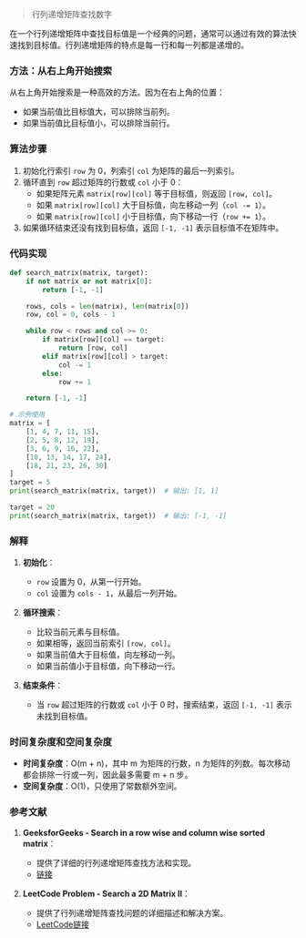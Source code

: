 > 行列递增矩阵查找数字


在一个行列递增矩阵中查找目标值是一个经典的问题，通常可以通过有效的算法快速找到目标值。行列递增矩阵的特点是每一行和每一列都是递增的。

### 方法：从右上角开始搜索

从右上角开始搜索是一种高效的方法。因为在右上角的位置：
- 如果当前值比目标值大，可以排除当前列。
- 如果当前值比目标值小，可以排除当前行。

### 算法步骤

1. 初始化行索引 `row` 为 0，列索引 `col` 为矩阵的最后一列索引。
2. 循环直到 `row` 超过矩阵的行数或 `col` 小于 0：
   - 如果矩阵元素 `matrix[row][col]` 等于目标值，则返回 `[row, col]`。
   - 如果 `matrix[row][col]` 大于目标值，向左移动一列（`col -= 1`）。
   - 如果 `matrix[row][col]` 小于目标值，向下移动一行（`row += 1`）。
3. 如果循环结束还没有找到目标值，返回 `[-1, -1]` 表示目标值不在矩阵中。

### 代码实现

```python
def search_matrix(matrix, target):
    if not matrix or not matrix[0]:
        return [-1, -1]

    rows, cols = len(matrix), len(matrix[0])
    row, col = 0, cols - 1

    while row < rows and col >= 0:
        if matrix[row][col] == target:
            return [row, col]
        elif matrix[row][col] > target:
            col -= 1
        else:
            row += 1

    return [-1, -1]

# 示例使用
matrix = [
    [1, 4, 7, 11, 15],
    [2, 5, 8, 12, 19],
    [3, 6, 9, 16, 22],
    [10, 13, 14, 17, 24],
    [18, 21, 23, 26, 30]
]
target = 5
print(search_matrix(matrix, target))  # 输出: [1, 1]

target = 20
print(search_matrix(matrix, target))  # 输出: [-1, -1]
```

### 解释

1. **初始化**：
   - `row` 设置为 0，从第一行开始。
   - `col` 设置为 `cols - 1`，从最后一列开始。

2. **循环搜索**：
   - 比较当前元素与目标值。
   - 如果相等，返回当前索引 `[row, col]`。
   - 如果当前值大于目标值，向左移动一列。
   - 如果当前值小于目标值，向下移动一行。

3. **结束条件**：
   - 当 `row` 超过矩阵的行数或 `col` 小于 0 时，搜索结束，返回 `[-1, -1]` 表示未找到目标值。

### 时间复杂度和空间复杂度

- **时间复杂度**：O(m + n)，其中 m 为矩阵的行数，n 为矩阵的列数。每次移动都会排除一行或一列，因此最多需要 m + n 步。
- **空间复杂度**：O(1)，只使用了常数额外空间。

### 参考文献

1. **GeeksforGeeks - Search in a row wise and column wise sorted matrix**：
   - 提供了详细的行列递增矩阵查找方法和实现。
   - [链接](https://www.geeksforgeeks.org/search-in-row-wise-and-column-wise-sorted-matrix/)

2. **LeetCode Problem - Search a 2D Matrix II**：
   - 提供了行列递增矩阵查找问题的详细描述和解决方案。
   - [LeetCode链接](https://leetcode.com/problems/search-a-2d-matrix-ii/)
